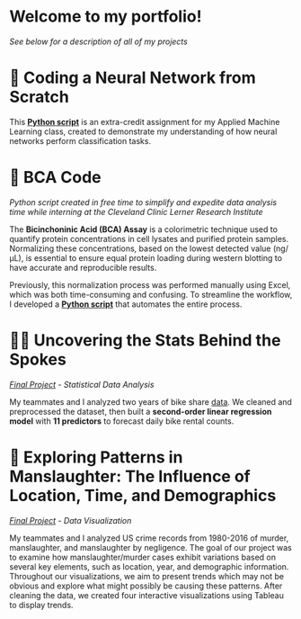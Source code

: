 
# Welcome to my portfolio!
*See below for a description of all of my projects*

# 🧠 Coding a Neural Network from Scratch
This **[Python script](https://github.com/sarah-lozina/portfolio.github.io/blob/b6dcddc26fc808e439fe55aa5e0bc1c2457650cc/Coding%20a%20Neural%20Network%20from%20Scratch.ipynb)** is an extra-credit assignment for my Applied Machine Learning class, created to demonstrate my understanding of how neural networks perform classification tasks. 

# 🧪 BCA Code
*Python script created in free time to simplify and expedite data analysis time while interning at the Cleveland Clinic Lerner Research Institute*

The **Bicinchoninic Acid (BCA) Assay** is a colorimetric technique used to quantify protein concentrations in cell lysates and purified protein samples. Normalizing these concentrations, based on the lowest detected value (ng/µL), is essential to ensure equal protein loading during western blotting to have accurate and reproducible results.

Previously, this normalization process was performed manually using Excel, which was both time-consuming and confusing. To streamline the workflow, I developed a **[Python script](BCA_Code_Template.ipynb)** that automates the entire process.

# 🚴‍♂️ Uncovering the Stats Behind the Spokes  
*[Final Project](Uncovering_the_Stats_Behind_the_Spokes.pdf) - Statistical Data Analysis*

My teammates and I analyzed two years of bike share [data](https://vitalflux.com/linear-regression-datasets-csv-excel/?utm_source=chatgpt.com#google_vignette). We cleaned and preprocessed the dataset, then built a **second-order linear regression model** with **11 predictors** to forecast daily bike rental counts.

# 🫆 Exploring Patterns in Manslaughter: The Influence of Location, Time, and Demographics
*[Final Project](https://public.tableau.com/shared/ZKTGJY5KQ?:display_count=n&:origin=viz_share_link) - Data Visualization*

My teammates and I analyzed US crime records from 1980-2016 of murder, manslaughter, and manslaughter by negligence. The goal of our project was to examine how manslaughter/murder cases exhibit variations based on several key elements, such as location, year, and demographic information. Throughout our visualizations, we aim to present trends which may not be obvious and explore what might possibly be causing these patterns. After cleaning the data, we created four interactive visualizations using Tableau to display trends.


